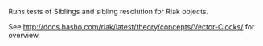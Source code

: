 Runs tests of Siblings and sibling resolution for Riak objects.

See http://docs.basho.com/riak/latest/theory/concepts/Vector-Clocks/ for overview.